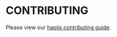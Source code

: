 # CONTRIBUTING

Please view our [hapijs contributing guide](https://github.com/hapijs/hapi/blob/master/CONTRIBUTING.md).

